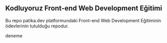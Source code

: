 ## Kodluyoruz Front-end Web Development Eğitimi
Bu repo patika.dev platformundaki Front-end Web Development Eğitiminin ödevlerinin tutulduğu repodur.

deneme
